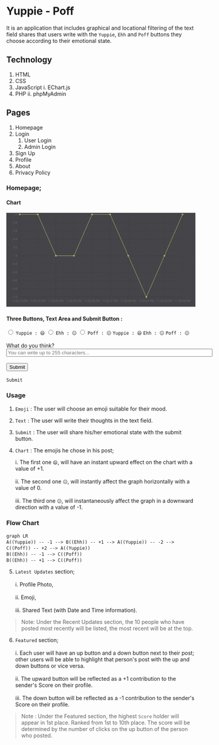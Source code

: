 # Yuppie - Poff

It is an application that includes graphical and locational filtering of the text field shares that users write with the `Yuppie`, `Ehh` and `Poff` buttons they choose according to their emotional state.

## Technology 

1. HTML
2. CSS
3. JavaScript
	i. EChart.js
5. PHP
	ii. phpMyAdmin

## Pages

1. Homepage 
2. Login
	1. User Login
	2. Admin Login 
3. Sign Up
4. Profile
5. About
6. Privacy Policy

### Homepage;

#### Chart

<img src="./echart.png" alt="Yuppie-Poff Chart" width="500">

#### Three Buttons, Text Area and Submit Button  :


<input type="radio" value="Yuppie : 😄" /> `Yuppie : 😄` <input type="radio" value="Ehh : 😐" /> `Ehh : 😐` <input type="radio" value="Poff : 😕" /> `Poff : 😕`
` Yuppie : 😄 ` ` Ehh : 😐 ` ` Poff : 😕 ` <br><br>
What do you think? <br>
<input type="text" placeholder="You can write up to 255 characters..." minlength="10" maxlength="255" size="65"> <br><br>
<input type="button" value="Submit" />

`Submit`
### Usage

1. `Emoji` : The user will choose an emoji suitable for their mood. 

2. `Text` : The user will write their thoughts in the text field.

3. `Submit` : The user will share his/her emotional state with the submit button. 

4. `Chart` : The emojis he chose in his post; 

	i. The first one `😄`, will have an instant upward effect on the chart with a value of +1. <br><br>
	ii. The second one `😐`, will instantly affect the graph horizontally with a value of 0. <br><br>
	iii. The third one `😕`, will instantaneously affect the graph in a downward direction with a value of -1.

### Flow Chart

```mermaid
graph LR
A((Yuppie)) -- -1 --> B((Ehh)) -- +1 --> A((Yuppie)) -- -2 --> C((Poff)) -- +2 --> A((Yuppie))
B((Ehh)) -- -1 --> C((Poff))
B((Ehh)) -- +1 --> C((Poff))
```

5. `Latest Updates` section; <br><br>
	i. Profile Photo, <br><br>
	ii. Emoji, <br><br>
	iii. Shared Text (with Date and Time information). <br>

> Note: Under the Recent Updates section, the 10 people who have posted most recently will be listed, the most recent will be at the top.

6. `Featured` section; <br><br>
	i. Each user will have an up button and a down button next to their post; other users will be able to highlight that person's post with the up and down buttons or vice versa. <br><br>
	ii. The upward button will be reflected as a +1 contribution to the sender's Score on their profile. <br><br>
	iii. The down button will be reflected as a -1 contribution to the sender's Score on their profile. <br>

> Note : Under the Featured section, the highest `Score` holder will appear in 1st place. Ranked from 1st to 10th place. The score will be determined by the number of clicks on the up button of the person who posted.
